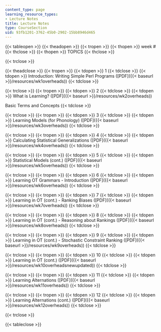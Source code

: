 ```yaml
---
content_type: page
learning_resource_types:
- Lecture Notes
title: Lecture Notes
type: CourseSection
uid: 93fb1201-3762-45b0-2902-15bb8946d465
---
```


{{< tableopen >}}
{{< theadopen >}}
{{< tropen >}}
{{< thopen >}}
week #
{{< thclose >}}
{{< thopen >}}
TOPICS
{{< thclose >}}

{{< trclose >}}

{{< theadclose >}}
{{< tropen >}}
{{< tdopen >}}
1
{{< tdclose >}}
{{< tdopen >}}
Introduction: Writing Simple Perl Programs ([PDF]({{< baseurl >}}/resources/wk1overheads))
{{< tdclose >}}

{{< trclose >}}
{{< tropen >}}
{{< tdopen >}}
2
{{< tdclose >}}
{{< tdopen >}}
What is Learning? ([PDF]({{< baseurl >}}/resources/wk2overheads))  
  
Basic Terms and Concepts
{{< tdclose >}}

{{< trclose >}}
{{< tropen >}}
{{< tdopen >}}
3
{{< tdclose >}}
{{< tdopen >}}
Learning Models (for Phonology) ([PDF]({{< baseurl >}}/resources/wk3overheads))
{{< tdclose >}}

{{< trclose >}}
{{< tropen >}}
{{< tdopen >}}
4
{{< tdclose >}}
{{< tdopen >}}
Calculating Statistical Generalizations ([PDF]({{< baseurl >}}/resources/wk4overheads))
{{< tdclose >}}

{{< trclose >}}
{{< tropen >}}
{{< tdopen >}}
5
{{< tdclose >}}
{{< tdopen >}}
Statistical Models (cont.) ([PDF]({{< baseurl >}}/resources/wk5overheads))
{{< tdclose >}}

{{< trclose >}}
{{< tropen >}}
{{< tdopen >}}
6
{{< tdclose >}}
{{< tdopen >}}
Learning OT Grammars - Introduction ([PDF]({{< baseurl >}}/resources/wk6overheads))
{{< tdclose >}}

{{< trclose >}}
{{< tropen >}}
{{< tdopen >}}
7
{{< tdclose >}}
{{< tdopen >}}
Learning in OT (cont.) - Ranking Biases ([PDF]({{< baseurl >}}/resources/wk7overheads))
{{< tdclose >}}

{{< trclose >}}
{{< tropen >}}
{{< tdopen >}}
8
{{< tdclose >}}
{{< tdopen >}}
Learning in OT (cont.) - Reasoning about Rankings ([PDF]({{< baseurl >}}/resources/wk8overheads))
{{< tdclose >}}

{{< trclose >}}
{{< tropen >}}
{{< tdopen >}}
9
{{< tdclose >}}
{{< tdopen >}}
Learning in OT (cont.) - Stochastic Constraint Ranking ([PDF]({{< baseurl >}}/resources/wk9overheads))
{{< tdclose >}}

{{< trclose >}}
{{< tropen >}}
{{< tdopen >}}
10
{{< tdclose >}}
{{< tdopen >}}
Learning in OT (cont.) ([PDF]({{< baseurl >}}/resources/wk10overheadsnewupdated))
{{< tdclose >}}

{{< trclose >}}
{{< tropen >}}
{{< tdopen >}}
11
{{< tdclose >}}
{{< tdopen >}}
Learning Alternations ([PDF]({{< baseurl >}}/resources/wk11overheads))
{{< tdclose >}}

{{< trclose >}}
{{< tropen >}}
{{< tdopen >}}
12
{{< tdclose >}}
{{< tdopen >}}
Learning Alternations (cont.) ([PDF]({{< baseurl >}}/resources/wk12overheads))
{{< tdclose >}}

{{< trclose >}}

{{< tableclose >}}